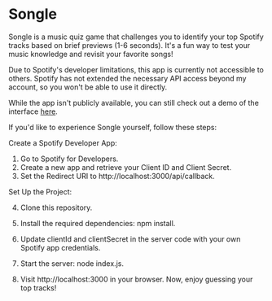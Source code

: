 # Songle

Songle is a music quiz game that challenges you to identify your top Spotify tracks based on brief previews (1-6 seconds). It's a fun way to test your music knowledge and revisit your favorite songs!

Due to Spotify's developer limitations, this app is currently not accessible to others. Spotify has not extended the necessary API access beyond my account, so you won't be able to use it directly.

While the app isn't publicly available, you can still check out a demo of the interface [here](https://youtu.be/CcKVk4x3zgg).

If you'd like to experience Songle yourself, follow these steps:

Create a Spotify Developer App:

1. Go to Spotify for Developers.
2. Create a new app and retrieve your Client ID and Client Secret.
3. Set the Redirect URI to http://localhost:3000/api/callback.

Set Up the Project:

4. Clone this repository.
5. Install the required dependencies: npm install.
6. Update clientId and clientSecret in the server code with your own Spotify app credentials.

7. Start the server: node index.js.
8. Visit http://localhost:3000 in your browser.
   Now, enjoy guessing your top tracks!
